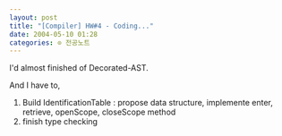 ```yaml
---
layout: post
title: "[Compiler] HW#4 - Coding..."
date: 2004-05-10 01:28
categories: ⊙ 전공노트
---
```


I'd almost finished of Decorated-AST. 

And I have to,

1. Build IdentificationTable : propose data structure, implemente enter, retrieve, openScope, closeScope method
2. finish type checking

       
